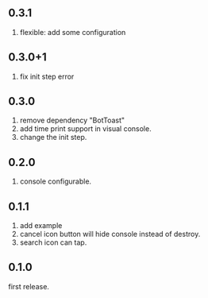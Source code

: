 ## 0.3.1

1. flexible: add some configuration

## 0.3.0+1

1. fix init step error

## 0.3.0

1. remove dependency "BotToast"
2. add time print support in visual console.
3. change the init step.

## 0.2.0

1. console configurable.

## 0.1.1

1. add example
2. cancel icon button will hide console instead of destroy.
3. search icon can tap.

## 0.1.0

first release.
